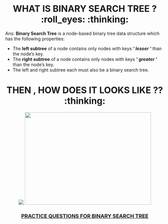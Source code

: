 <h1 align="center" > WHAT IS BINARY SEARCH TREE ? 	:roll_eyes: 	:thinking: </h1>

Ans: **Binary Search Tree** is a node-based binary tree data structure which has the following properties:

- The **left subtree** of a node contains only nodes with keys _**' lesser '**_ than the node’s key.
- The **right subtree** of a node contains only nodes with keys _**' greater '**_ than the node’s key.
- The left and right subtree each must also be a binary search tree.

<h1 align="center" > THEN , HOW DOES IT LOOKS LIKE ?? :thinking: </h1>
<p align="center" > <img src="https://media.geeksforgeeks.org/wp-content/uploads/BSTSearch.png">  <img height="294px" width="400px" src="https://www.gatevidyalay.com/wp-content/uploads/2018/07/Binary-Search-Tree-Example.png">  </p>

<div align="center"> <h3>  <a href="https://bit.ly/3tMWHQa" > <strong> PRACTICE QUESTIONS FOR BINARY SEARCH TREE <strong> </a>  </h3></div>

